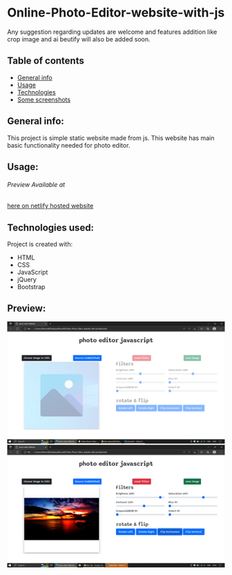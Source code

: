 # Online-Photo-Editor-website-with-js

Any suggestion regarding updates are welcome
and features addition like crop image and ai beutify will also be added soon.
## Table of contents
* [General info](#general-info)
* [Usage](#Usage)
* [Technologies](#technologies-used)
* [Some screenshots](#Preview)

## General info:
This project is simple static website made from js.
This website has main basic functionality needed for photo editor.

## Usage:
###### Preview Available at
[here on netlify hosted website](https://photoeditorjs.netlify.app/)

## Technologies used:
Project is created with:
* HTML
* CSS
* JavaScript
* jQuery
* Bootstrap

## Preview:
![Image of landing page](screenshots/ss1.png)
![Image of Progressing](screenshots/ss2.png)


